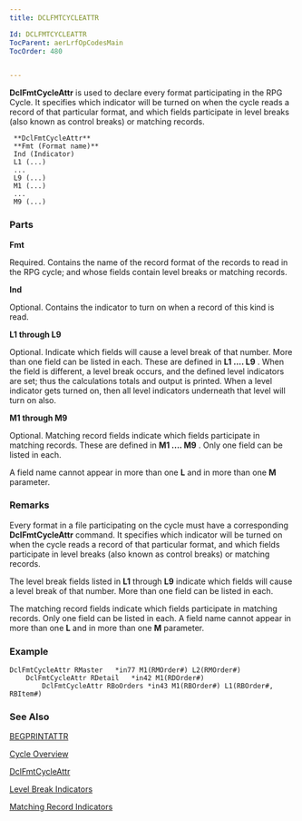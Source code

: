 ```yaml
---
title: DCLFMTCYCLEATTR

Id: DCLFMTCYCLEATTR
TocParent: aerLrfOpCodesMain
TocOrder: 480


---
```


**DclFmtCycleAttr** is used to declare every format participating in the RPG Cycle. It specifies which indicator will be turned on when the cycle reads a record of that particular format, and which fields participate in level breaks (also known as control breaks) or matching records. 

```
 **DclFmtCycleAttr** 
 **Fmt (Format name)** 
 Ind (Indicator)  
 L1 (...)
 ...
 L9 (...)
 M1 (...)
 ...
 M9 (...) 
```

### Parts

**Fmt** 

Required. Contains the name of the record format of the records to read in the RPG cycle; and whose fields contain level breaks or matching records.


**Ind** 

Optional. Contains the indicator to turn on when a record of this kind is read.


**L1 through L9** 

Optional. Indicate which fields will cause a level break of that number. More than one field can be listed in each. These are defined in **L1 .... L9** . When the field is different, a level break occurs, and the defined level indicators are set; thus the calculations totals and output is printed. When a level indicator gets turned on, then all level indicators underneath that level will turn on also.


**M1 through M9** 

Optional. Matching record fields indicate which fields participate in matching records. These are defined in **M1 .... M9** . Only one field can be listed in each.


A field name cannot appear in more than one **L** and in more than one **M** parameter.


### Remarks
Every format in a file participating on the cycle must have a corresponding **DclFmtCycleAttr** command. It specifies which indicator will be turned on when the cycle reads a record of that particular format, and which fields participate in level breaks (also known as control breaks) or matching records. 

The level break fields listed in **L1** through **L9** indicate which fields will cause a level break of that number. More than one field can be listed in each. 

The matching record fields indicate which fields participate in matching records. Only one field can be listed in each. A field name cannot appear in more than one **L** and in more than one **M** parameter. 

### Example

```
DclFmtCycleAttr RMaster   *in77 M1(RMOrder#) L2(RMOrder#)
	DclFmtCycleAttr RDetail   *in42 M1(RDOrder#)
        DclFmtCycleAttr RBoOrders *in43 M1(RBOrder#) L1(RBOrder#, RBItem#)
```

### See Also
[BEGPRINTATTR](BEGPRINTATTR.html)

[Cycle Overview](aerCycle_Overview.html) 

[DclFmtCycleAttr](DCLFMTCYCLEATTR.html)

[Level Break Indicators](aerCycle_LevelBreakIndicators.html) 

[Matching Record Indicators](aerCycle_MatchingRecordIndicators.html) 

